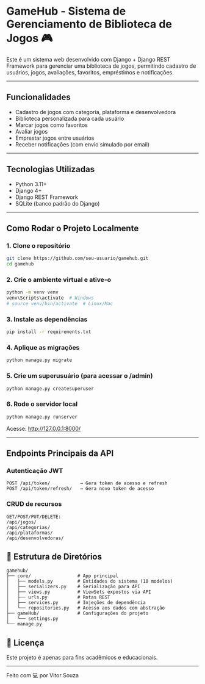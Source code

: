 # GameHub - Sistema de Gerenciamento de Biblioteca de Jogos 🎮

Este é um sistema web desenvolvido com Django + Django REST Framework para gerenciar uma biblioteca de jogos, permitindo cadastro de usuários, jogos, avaliações, favoritos, empréstimos e notificações.

---

##  Funcionalidades
- Cadastro de jogos com categoria, plataforma e desenvolvedora
- Biblioteca personalizada para cada usuário
- Marcar jogos como favoritos
- Avaliar jogos
- Emprestar jogos entre usuários
- Receber notificações (com envio simulado por email)

---

## Tecnologias Utilizadas
- Python 3.11+
- Django 4+
- Django REST Framework
- SQLite (banco padrão do Django)

---

## Como Rodar o Projeto Localmente

### 1. Clone o repositório
```bash
git clone https://github.com/seu-usuario/gamehub.git
cd gamehub
```

### 2. Crie o ambiente virtual e ative-o
```bash
python -m venv venv
venv\Scripts\activate  # Windows
# source venv/bin/activate  # Linux/Mac
```

### 3. Instale as dependências
```bash
pip install -r requirements.txt
```

### 4. Aplique as migrações
```bash
python manage.py migrate
```

### 5. Crie um superusuário (para acessar o /admin)
```bash
python manage.py createsuperuser
```

### 6. Rode o servidor local
```bash
python manage.py runserver
```

Acesse: http://127.0.0.1:8000/

---

##  Endpoints Principais da API

### Autenticação JWT
```
POST /api/token/           → Gera token de acesso e refresh
POST /api/token/refresh/   → Gera novo token de acesso
```

### CRUD de recursos
```
GET/POST/PUT/DELETE:
/api/jogos/
/api/categorias/
/api/plataformas/
/api/desenvolvedoras/
```


## 📂 Estrutura de Diretórios
```
gamehub/
├── core/                 # App principal
│   ├── models.py         # Entidades do sistema (10 modelos)
│   ├── serializers.py    # Serialização para API
│   ├── views.py          # ViewSets expostos via API
│   ├── urls.py           # Rotas REST
│   ├── services.py       # Injeções de dependência
│   └── repositories.py   # Acesso aos dados com abstração
├── gameHub/              # Configurações do projeto
│   └── settings.py
└── manage.py
```


## 📃 Licença
Este projeto é apenas para fins acadêmicos e educacionais.

---

Feito com 💻 por Vitor Souza

